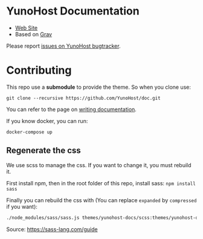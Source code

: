# YunoHost Documentation

* [Web Site](https://yunohost.org)
* Based on [Grav](https://getgrav.org/)

Please report [issues on YunoHost bugtracker](https://github.com/YunoHost/issues/issues).

# Contributing

This repo use a **submodule** to provide the theme. So when you clone use: 

```shell
git clone --recursive https://github.com/YunoHost/doc.git
```


You can refer to the page on [writing documentation](https://yunohost.org/write_documentation).

If you know docker, you can run:
```
docker-compose up
```

## Regenerate the css

We use scss to manage the css. If you want to change it, you must rebuild it.

First install npm, then in the root folder of this repo, install sass: `npm install sass`

Finally you can rebuild the css with (You can replace `expanded` by `compressed` if you want):

```bash
./node_modules/sass/sass.js themes/yunohost-docs/scss:themes/yunohost-docs/css --style expanded
```

Source:
https://sass-lang.com/guide

